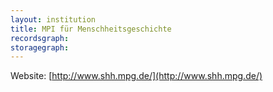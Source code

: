 ```yaml
---
layout: institution
title: MPI für Menschheitsgeschichte
recordsgraph: 
storagegraph: 
---
```


Website: [http://www.shh.mpg.de/](http://www.shh.mpg.de/)
